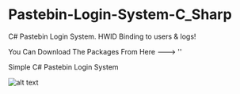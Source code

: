 # Pastebin-Login-System-C_Sharp
C# Pastebin Login System. HWID Binding to users &amp; logs!

You Can Download The Packages From Here ---> ''

Simple C# Pastebin Login System


![alt text]([[http://url/to/img.png](https://media.discordapp.net/attachments/1081484629132968006/1081484647877320795/Auth.png?width=623&height=676)])
